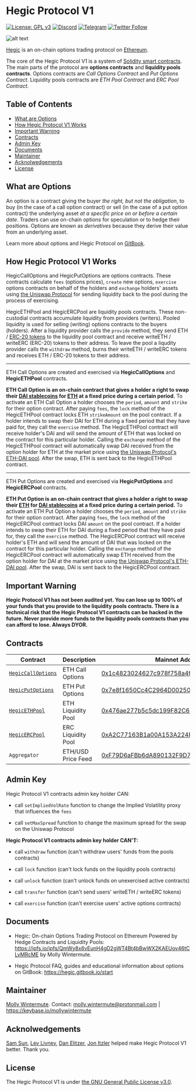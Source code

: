 # Hegic Protocol V1

[![License: GPL v3](https://img.shields.io/badge/License-GPLv3-blue.svg)](https://www.gnu.org/licenses/gpl-3.0) [![Discord](https://img.shields.io/discord/679629806043660298?color=768AD4&label=Discord&logo=discord&logoColor=768AD4)](https://discordapp.com/channels/679629806043660298/) [![Telegram](https://img.shields.io/badge/chat-on%20Telegram-9cf.svg)](https://t.me/HegicOptions) [![Twitter Follow](https://img.shields.io/twitter/follow/HegicOptions?style=social)](https://twitter.com/HegicOptions)

![alt text](https://i.imgur.com/7zMA5pp.png)


[Hegic](https://www.hegic.co) is an on-chain options trading protocol on [Ethereum](https://github.com/ethereum).

The core of the Hegic Protocol V1 is a system of [Solidity smart contracts](https://github.com/ethereum/solidity). The main parts of the protocol are **options contracts** and **liquidity pools contracts**. Options contracts are *Call Options Contract* and *Put Options Contract*. Liquidity pools contracts are *ETH Pool Contract* and *ERC Pool Contract*.

## Table of Contents

 - [What are Options](#what-are-options)
 - [How Hegic Protocol V1 Works](#how-hegic-protocol-v1-works)
 - [Important Warning](#important-warning)
 - [Contracts](#contracts)
 - [Admin Key](#admin-key)
 - [Documents](#documents)
 - [Maintainer](#maintainer)
 - [Acknolwedgements](#acknolwedgements)
 - [License](#license)

## What are Options

An option is a contract giving the buyer *the right, but not the obligation*, to buy (in the case of a call option contract) or sell (in the case of a put option contract) the underlying asset *at a specific price on or before a certain date*. Traders can use on-chain options for speculation or to hedge their positions. Options are known as *derivatives* because they derive their value from an underlying asset. 

Learn more about options and Hegic Protocol on [GitBook](https://hegic.gitbook.io/start/).

## How Hegic Protocol V1 Works

HegicCallOptions and HegicPutOptions are options contracts. These contracts calculate `fees` (options prices), `create` new options, `exercise` options contracts on behalf of the holders and `exchange` holders' assets using [the Uniswap Protocol](https://github.com/Uniswap) for sending liquidity back to the pool during the process of exercising.

HegicETHPool and HegicERCPool are liquidity pools contracts. These non-custodial contracts accumulate liquidity from providers (writers). Pooled liquidity is used for selling (writing) options contracts to the buyers (holders). After a liquidity provider calls the `provide` method, they send ETH / [ERC-20 tokens](https://eips.ethereum.org/EIPS/eip-20) to the liquidity pool contract and receive writeETH / writeERC (ERC-20) tokens to their address. To leave the pool a liqudity provider calls the `withdraw` method, burns their writeETH / writeERC tokens and receives ETH / ERC-20 tokens to their address.

------------------------------

ETH Call Options are created and exercised via **HegicCallOptions** and **HegicETHPool** contracts.

**ETH Call Option is an on-chain contract that gives a holder a right to swap their [DAI stablecoins](https://github.com/makerdao/dss) for [ETH](https://ethereum.org/eth/) at a fixed price during a certain period.** To activate an ETH Call Option a holder chooses the `period`, `amount` and `strike`  for their option contract. After paying `fees`, the `lock` method of the HegicETHPool contract locks ETH `strikeAmount` on the pool contract. If a holder intends to swap their DAI for ETH during a fixed period that they have paid for, they call the `exercise` method. The HegicETHPool contract will receive holder's DAI and will send the amount of ETH that was locked on the contract for this particular holder. Calling the `exchange` method of the HegicETHPool contract will automatically swap DAI received from the option holder for ETH at the market price using [the Uniswap Protocol's ETH-DAI pool](https://uniswap.info/token/0x6b175474e89094c44da98b954eedeac495271d0f). After the swap, ETH is sent back to the HegicETHPool contract.

------------------------------

ETH Put Options are created and exercised via **HegicPutOptions** and **HegicERCPool** contracts.

**ETH Put Option is an on-chain contract that gives a holder a right to swap their [ETH](https://ethereum.org/eth/) for [DAI stablecoins](https://github.com/makerdao/dss) at a fixed price during a certain period.** To activate an ETH Put Option a holder chooses the `period`, `amount` and `strike` for their option contract. After paying `fees`, the `lock` method of the HegicERCPool contract locks DAI `amount` on the pool contract. If a holder intends to swap their ETH for DAI during a fixed period that they have paid for, they call the `exercise` method. The HegicERCPool contract will receive holder's ETH and will send the amount of DAI that was locked on the contract for this particular holder. Calling the `exchange` method of the HegicERCPool contract will automatically swap ETH received from the option holder for DAI at the market price using [the Uniswap Protocol's ETH-DAI pool](https://uniswap.info/token/0x6b175474e89094c44da98b954eedeac495271d0f). After the swap, DAI is sent back to the HegicERCPool contract.

## Important Warning

**Hegic Protocol V1 has not been audited yet. You can lose up to 100% of your funds that you provide to the liquidity pools contracts. There is a technical risk that the Hegic Protocol V1 contracts can be hacked in the future. Never provide more funds to the liquidity pools contracts than you can afford to lose. Always DYOR.**

## Contracts

|Contract|Description|Mainnet Address|
|---|---|---|
|[`HegicCallOptions`](https://github.com/hegic/contracts-v1/blob/master/contracts/HegicCallOptions.sol)|ETH Call Options|[0x1c4823024627c978f758a4f2f67d7eae94838b04](https://etherscan.io/address/0x1c4823024627c978f758a4f2f67d7eae94838b04)|
|[`HegicPutOptions`](https://github.com/hegic/contracts-v1/blob/master/contracts/HegicPutOptions.sol)|ETH Put Options|[0x7e8f1650Cc4C2964D00250e2bC5c84a409348152](https://etherscan.io/address/0x7e8f1650Cc4C2964D00250e2bC5c84a409348152)|
|[`HegicETHPool`](https://github.com/hegic/contracts-v1/blob/master/contracts/HegicETHPool.sol)|ETH Liquidity Pool|[0x476ae277b5c5dc199F82C681989b8021fD9d8D50](https://etherscan.io/address/0x476ae277b5c5dc199F82C681989b8021fD9d8D50)|
|[`HegicERCPool`](https://github.com/hegic/contracts-v1/blob/master/contracts/HegicERCPool.sol)|ERC Liquidity Pool|[0xA2C77163B1a00A153A224F3f0b6b0e5cd19524ed](https://etherscan.io/address/0xA2C77163B1a00A153A224F3f0b6b0e5cd19524ed)|
|`Aggregator`|ETH/USD Price Feed|[0xF79D6aFBb6dA890132F9D7c355e3015f15F3406F](https://etherscan.io/address/0xF79D6aFBb6dA890132F9D7c355e3015f15F3406F)|


## Admin Key

Hegic Protocol V1 contracts admin key holder CAN:

* call `setImpliedVolRate` function to change the Implied Volatility proxy that influences the `fees`

* call `setMaxSpread` function to change the maximum spread for the swap on the Uniswap Protocol


**Hegic Protocol V1 contracts admin key holder CAN'T:**

* call `withdraw` function (can't withdraw users' funds from the pools contracts)

* call `lock` function (can't lock funds on the liquidity pools contracts)

* call `unlock` function (can't unlock funds on unexercised active contracts)

* call `transfer` function (can't send users' writeETH / writeERC tokens)

* call `exercise` function (can't exercise  users' active options contracts)


## Documents

* Hegic: On-chain Options Trading Protocol on Ethereum Powered by Hedge Contracts and Liquidity Pools: https://ipfs.io/ipfs/QmWy8x6vEunH4gD2gWT4Bt4bBwWX2KAEUov46tCLvMRcME by Molly Wintermute.

* Hegic Protocol FAQ, guides and educational information about options on GitBook: https://hegic.gitbook.io/start

## Maintainer

[Molly Wintermute](https://github.com/0mllwntrmt3). Contact: molly.wintermute@protonmail.com | https://keybase.io/mollywintermute

## Acknolwedgements

[Sam Sun](https://github.com/samczsun), [Lev Livnev](https://github.com/livnev), [Dan Elitzer](https://github.com/delitzer), [Jon Itzler](https://github.com/itzler) helped make Hegic Protocol V1 better. Thank you.

## License

The Hegic Protocol V1 is under [the GNU General Public License v3.0](https://www.gnu.org/licenses/gpl-3.0).
